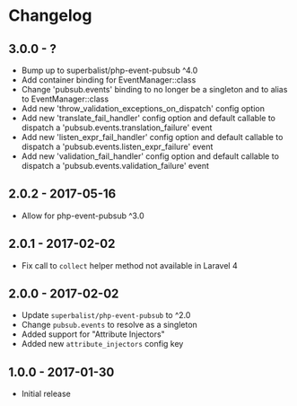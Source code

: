 # Changelog

## 3.0.0 - ?

* Bump up to superbalist/php-event-pubsub ^4.0
* Add container binding for EventManager::class
* Change 'pubsub.events' binding to no longer be a singleton and to alias to EventManager::class
* Add new 'throw_validation_exceptions_on_dispatch' config option
* Add new 'translate_fail_handler' config option and default callable to dispatch a 'pubsub.events.translation_failure' event
* Add new 'listen_expr_fail_handler' config option and default callable to dispatch a 'pubsub.events.listen_expr_failure' event
* Add new 'validation_fail_handler' config option and default callable to dispatch a 'pubsub.events.validation_failure' event

## 2.0.2 - 2017-05-16

* Allow for php-event-pubsub ^3.0

## 2.0.1 - 2017-02-02

* Fix call to `collect` helper method not available in Laravel 4

## 2.0.0 - 2017-02-02

* Update `superbalist/php-event-pubsub` to ^2.0
* Change `pubsub.events` to resolve as a singleton
* Added support for "Attribute Injectors"
* Added new `attribute_injectors` config key

## 1.0.0 - 2017-01-30

* Initial release